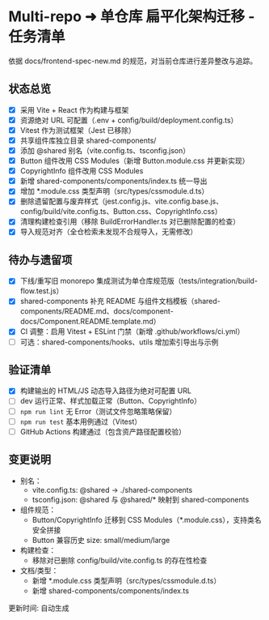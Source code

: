 # Multi-repo ➜ 单仓库 扁平化架构迁移 - 任务清单

依据 docs/frontend-spec-new.md 的规范，对当前仓库进行差异整改与追踪。

## 状态总览
- [x] 采用 Vite + React 作为构建与框架
- [x] 资源绝对 URL 可配置（.env + config/build/deployment.config.ts）
- [x] Vitest 作为测试框架（Jest 已移除）
- [x] 共享组件库独立目录 shared-components/
- [x] 添加 @shared 别名（vite.config.ts、tsconfig.json）
- [x] Button 组件改用 CSS Modules（新增 Button.module.css 并更新实现）
- [x] CopyrightInfo 组件改用 CSS Modules
- [x] 新增 shared-components/components/index.ts 统一导出
- [x] 增加 *.module.css 类型声明（src/types/cssmodule.d.ts）
- [x] 删除遗留配置与废弃样式（jest.config.js、vite.config.base.js、config/build/vite.config.ts、Button.css、CopyrightInfo.css）
- [x] 清理构建检查引用（移除 BuildErrorHandler.ts 对已删除配置的检查）
- [x] 导入规范对齐（全仓检索未发现不合规导入，无需修改）

## 待办与遗留项
- [x] 下线/重写旧 monorepo 集成测试为单仓库规范版（tests/integration/build-flow.test.js）
- [x] shared-components 补充 README 与组件文档模板（shared-components/README.md、docs/component-docs/Component.README.template.md）
- [x] CI 调整：启用 Vitest + ESLint 门禁（新增 .github/workflows/ci.yml）
- [ ] 可选：shared-components/hooks、utils 增加索引导出与示例

## 验证清单
- [x] 构建输出的 HTML/JS 动态导入路径为绝对可配置 URL
- [ ] dev 运行正常、样式加载正常（Button、CopyrightInfo）
- [ ] `npm run lint` 无 Error（测试文件忽略策略保留）
- [ ] `npm run test` 基本用例通过（Vitest）
- [ ] GitHub Actions 构建通过（包含资产路径配置校验）

## 变更说明
- 别名：
  - vite.config.ts: @shared -> ./shared-components
  - tsconfig.json: @shared 与 @shared/* 映射到 shared-components
- 组件规范：
  - Button/CopyrightInfo 迁移到 CSS Modules（*.module.css），支持类名安全拼接
  - Button 兼容历史 size: small/medium/large
- 构建检查：
  - 移除对已删除 config/build/vite.config.ts 的存在性检查
- 文档/类型：
  - 新增 *.module.css 类型声明（src/types/cssmodule.d.ts）
  - 新增 shared-components/components/index.ts

更新时间: 自动生成